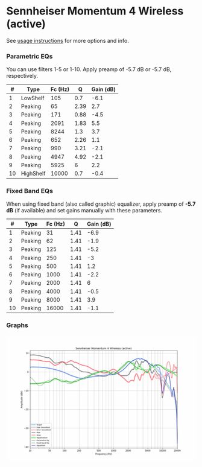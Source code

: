 # Sennheiser Momentum 4 Wireless (active)
See [usage instructions](https://github.com/jaakkopasanen/AutoEq#usage) for more options and info.

### Parametric EQs
You can use filters 1-5 or 1-10. Apply preamp of -5.7 dB or -5.7 dB, respectively.

|   # | Type      |   Fc (Hz) |    Q |   Gain (dB) |
|-----|-----------|-----------|------|-------------|
|   1 | LowShelf  |       105 | 0.7  |        -6.1 |
|   2 | Peaking   |        65 | 2.39 |         2.7 |
|   3 | Peaking   |       171 | 0.88 |        -4.5 |
|   4 | Peaking   |      2091 | 1.83 |         5.5 |
|   5 | Peaking   |      8244 | 1.3  |         3.7 |
|   6 | Peaking   |       652 | 2.26 |         1.1 |
|   7 | Peaking   |       990 | 3.21 |        -2.1 |
|   8 | Peaking   |      4947 | 4.92 |        -2.1 |
|   9 | Peaking   |      5925 | 6    |         2.2 |
|  10 | HighShelf |     10000 | 0.7  |        -0.4 |

### Fixed Band EQs
When using fixed band (also called graphic) equalizer, apply preamp of **-5.7 dB** (if available) and set gains manually with these parameters.

|   # | Type    |   Fc (Hz) |    Q |   Gain (dB) |
|-----|---------|-----------|------|-------------|
|   1 | Peaking |        31 | 1.41 |        -6.9 |
|   2 | Peaking |        62 | 1.41 |        -1.9 |
|   3 | Peaking |       125 | 1.41 |        -5.2 |
|   4 | Peaking |       250 | 1.41 |        -3   |
|   5 | Peaking |       500 | 1.41 |         1.2 |
|   6 | Peaking |      1000 | 1.41 |        -2.2 |
|   7 | Peaking |      2000 | 1.41 |         6   |
|   8 | Peaking |      4000 | 1.41 |        -0.5 |
|   9 | Peaking |      8000 | 1.41 |         3.9 |
|  10 | Peaking |     16000 | 1.41 |        -1.1 |

### Graphs
![](./Sennheiser%20Momentum%204%20Wireless%20(active).png)
